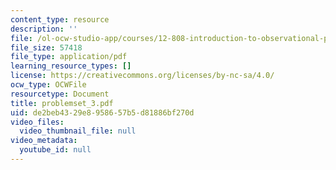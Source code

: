 ```yaml
---
content_type: resource
description: ''
file: /ol-ocw-studio-app/courses/12-808-introduction-to-observational-physical-oceanography-fall-2004/de2beb4329e8958657b5d81886bf270d_problemset_3.pdf
file_size: 57418
file_type: application/pdf
learning_resource_types: []
license: https://creativecommons.org/licenses/by-nc-sa/4.0/
ocw_type: OCWFile
resourcetype: Document
title: problemset_3.pdf
uid: de2beb43-29e8-9586-57b5-d81886bf270d
video_files:
  video_thumbnail_file: null
video_metadata:
  youtube_id: null
---
```

